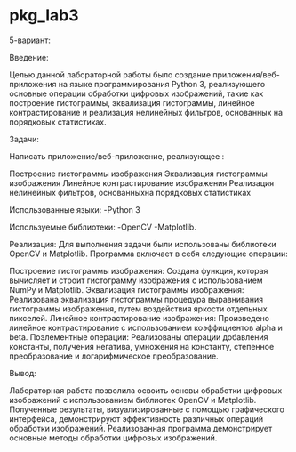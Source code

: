 # pkg_lab3
5-вариант:

Введение:

Целью данной лабораторной работы было создание приложения/веб-приложения на языке программирования Python 3, реализующего основные операции обработки цифровых изображений, такие как построение гистограммы, эквализация гистограммы, линейное контрастирование и реализация нелинейных
фильтров, основанных на порядковых статистиках.

Задачи:

Написать приложение/веб-приложение, реализующее :

Построение гистограммы изображения
Эквализация гистограммы изображения
Линейное контрастирование изображения
Реализация нелинейных фильтров, основанныхна порядковых статистиках

Использованные языки:
-Python 3

Используемые библиотеки:
-OpenCV
-Matplotlib.

Реализация:
Для выполнения задачи были использованы библиотеки OpenCV и Matplotlib. Программа включает в себя следующие операции:

Построение гистограммы изображения: Создана функция, которая вычисляет и строит гистограмму изображения с использованием NumPy и Matplotlib.
Эквализация гистограммы изображения: Реализована эквализация гистограммы процедура выравнивания гистограммы изображения, путем воздействия яркости отдельных пикселей.
Линейное контрастирование изображения: Произведено линейное контрастирование с использованием коэффициентов alpha и beta.
Поэлементные операции: Реализованы операции добавления константы, получения негатива, умножения на константу, степенное преобразование и логарифмическое преобразование.

Вывод:

Лабораторная работа позволила освоить основы обработки цифровых изображений с использованием библиотек OpenCV и Matplotlib. Полученные результаты, визуализированные с помощью графического интерфейса, демонстрируют эффективность различных операций обработки изображений. Реализованная программа демонстрирует основные методы обработки цифровых изображений.
